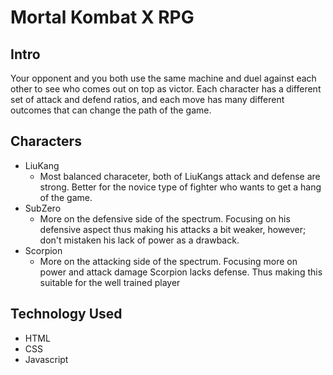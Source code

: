 # Mortal Kombat X RPG 


## Intro 

Your opponent and you both use the same machine and duel against each other to see who comes out on top as victor. Each character has a different set of attack and defend ratios, and each move has many different outcomes that can change the path of the game. 


## Characters 

 - LiuKang
   - Most balanced characeter, both of LiuKangs attack and defense are strong. Better for the novice type of fighter who wants to get a hang of the game. 
 - SubZero 
   - More on the defensive side of the spectrum. Focusing on his defensive aspect thus making his attacks a bit weaker, however; don't mistaken his lack of power as a drawback. 
 - Scorpion 
   - More on the attacking side of the spectrum. Focusing more on power and attack damage Scorpion lacks defense. Thus making this suitable for the well trained player 

## Technology Used

- HTML 
- CSS
- Javascript 





